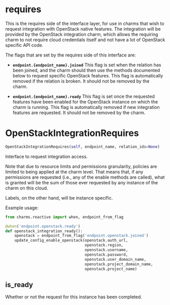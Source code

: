 <h1 id="requires">requires</h1>


This is the requires side of the interface layer, for use in charms that wish
to request integration with OpenStack native features.  The integration will be
provided by the OpenStack integration charm, which allows the requiring charm
to not require cloud credentials itself and not have a lot of OpenStack
specific API code.

The flags that are set by the requires side of this interface are:

* **`endpoint.{endpoint_name}.joined`** This flag is set when the relation
  has been joined, and the charm should then use the methods documented below
  to request specific OpenStack features.  This flag is automatically removed
  if the relation is broken.  It should not be removed by the charm.

* **`endpoint.{endpoint_name}.ready`** This flag is set once the requested
  features have been enabled for the OpenStack instance on which the charm is
  running.  This flag is automatically removed if new integration features are
  requested.  It should not be removed by the charm.

<h1 id="requires.OpenStackIntegrationRequires">OpenStackIntegrationRequires</h1>

```python
OpenStackIntegrationRequires(self, endpoint_name, relation_ids=None)
```

Interface to request integration access.

Note that due to resource limits and permissions granularity, policies are
limited to being applied at the charm level.  That means that, if any
permissions are requested (i.e., any of the enable methods are called),
what is granted will be the sum of those ever requested by any instance of
the charm on this cloud.

Labels, on the other hand, will be instance specific.

Example usage:

```python
from charms.reactive import when, endpoint_from_flag

@when('endpoint.openstack.ready')
def openstack_integration_ready():
    openstack = endpoint_from_flag('endpoint.openstack.joined')
    update_config_enable_openstack(openstack.auth_url,
                                   openstack.region,
                                   openstack.username,
                                   openstack.password,
                                   openstack.user_domain_name,
                                   openstack.project_domain_name,
                                   openstack.project_name)
```

<h2 id="requires.OpenStackIntegrationRequires.is_ready">is_ready</h2>


Whether or not the request for this instance has been completed.

